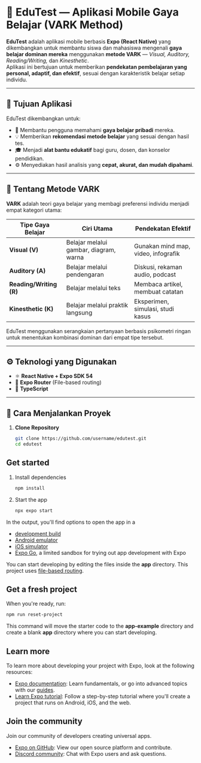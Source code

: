 # 📱 EduTest — Aplikasi Mobile Gaya Belajar (VARK Method)

**EduTest** adalah aplikasi mobile berbasis **Expo (React Native)** yang dikembangkan untuk membantu siswa dan mahasiswa mengenali **gaya belajar dominan mereka** menggunakan **metode VARK** — *Visual, Auditory, Reading/Writing,* dan *Kinesthetic*.  
Aplikasi ini bertujuan untuk memberikan **pendekatan pembelajaran yang personal, adaptif, dan efektif**, sesuai dengan karakteristik belajar setiap individu.

---

## 🎯 Tujuan Aplikasi

EduTest dikembangkan untuk:
- 🧭 Membantu pengguna memahami **gaya belajar pribadi** mereka.
- 💡 Memberikan **rekomendasi metode belajar** yang sesuai dengan hasil tes.
- 🎓 Menjadi **alat bantu edukatif** bagi guru, dosen, dan konselor pendidikan.
- ⚙️ Menyediakan hasil analisis yang **cepat, akurat, dan mudah dipahami**.

---

## 🧠 Tentang Metode VARK

**VARK** adalah teori gaya belajar yang membagi preferensi individu menjadi empat kategori utama:

| Tipe Gaya Belajar | Ciri Utama | Pendekatan Efektif |
|--------------------|-------------|--------------------|
| **Visual (V)** | Belajar melalui gambar, diagram, warna | Gunakan mind map, video, infografik |
| **Auditory (A)** | Belajar melalui pendengaran | Diskusi, rekaman audio, podcast |
| **Reading/Writing (R)** | Belajar melalui teks | Membaca artikel, membuat catatan |
| **Kinesthetic (K)** | Belajar melalui praktik langsung | Eksperimen, simulasi, studi kasus |

EduTest menggunakan serangkaian pertanyaan berbasis psikometri ringan untuk menentukan kombinasi dominan dari empat tipe tersebut.

---

## ⚙️ Teknologi yang Digunakan

- ⚛️ **React Native + Expo SDK 54**
- 🧩 **Expo Router** (File-based routing)
- 💬 **TypeScript**

---

## 🚀 Cara Menjalankan Proyek

1. **Clone Repository**
   ```bash
   git clone https://github.com/username/edutest.git
   cd edutest


## Get started

1. Install dependencies

   ```bash
   npm install
   ```

2. Start the app

   ```bash
   npx expo start
   ```

In the output, you'll find options to open the app in a

- [development build](https://docs.expo.dev/develop/development-builds/introduction/)
- [Android emulator](https://docs.expo.dev/workflow/android-studio-emulator/)
- [iOS simulator](https://docs.expo.dev/workflow/ios-simulator/)
- [Expo Go](https://expo.dev/go), a limited sandbox for trying out app development with Expo

You can start developing by editing the files inside the **app** directory. This project uses [file-based routing](https://docs.expo.dev/router/introduction).

## Get a fresh project

When you're ready, run:

```bash
npm run reset-project
```

This command will move the starter code to the **app-example** directory and create a blank **app** directory where you can start developing.

## Learn more

To learn more about developing your project with Expo, look at the following resources:

- [Expo documentation](https://docs.expo.dev/): Learn fundamentals, or go into advanced topics with our [guides](https://docs.expo.dev/guides).
- [Learn Expo tutorial](https://docs.expo.dev/tutorial/introduction/): Follow a step-by-step tutorial where you'll create a project that runs on Android, iOS, and the web.

## Join the community

Join our community of developers creating universal apps.

- [Expo on GitHub](https://github.com/expo/expo): View our open source platform and contribute.
- [Discord community](https://chat.expo.dev): Chat with Expo users and ask questions.

